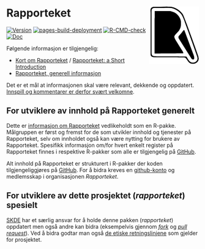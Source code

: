# Rapporteket <a href="https://rapporteket.github.io/rapporteket/"><img src="man/figures/logo.svg" align="right" height="150" /></a>

<!-- badges: start -->
[![Version](https://img.shields.io/github/v/release/rapporteket/rapporteket?sort=semver)](https://github.com/rapporteket/rapporteket/releases)
[![pages-build-deployment](https://github.com/Rapporteket/rapporteket/actions/workflows/pages/pages-build-deployment/badge.svg)](https://github.com/Rapporteket/rapporteket/actions/workflows/pages/pages-build-deployment)
[![R-CMD-check](https://github.com/Rapporteket/rapporteket/actions/workflows/R-CMD-check.yaml/badge.svg)](https://github.com/Rapporteket/rapporteket/actions/workflows/R-CMD-check.yaml)
[![Doc](https://img.shields.io/badge/Forside-blue.svg)](https://rapporteket.github.io/rapporteket/)
<!-- badges: end -->


Følgende informasjon er tilgjengelig:

- [Kort om Rapporteket](https://rapporteket.github.io/rapporteket/articles/kort_introduksjon.html) / [Rapporteket: a Short Introduction](https://rapporteket.github.io/rapporteket/articles/short_introduction.html)
- [Rapporteket, generell informasjon](https://rapporteket.github.io/rapporteket/articles/generell_informasjon.html)

Det er et mål at informasjonen skal være relevant, dekkende og oppdatert. [Innspill og kommentarer er derfor svært velkomne](https://github.com/Rapporteket/rapporteket/issues).


## For utviklere av innhold på Rapporteket generelt

Dette er [informasjon om Rapporteket](https://rapporteket.github.io/rapporteket) vedlikeholdt som en R-pakke.
Målgruppen er først og fremst for de som utvikler innhold og tjenester på Rapporteket, selv om innholdet også kan være nytting for brukere av Rapporteket.
Spesifikk informasjon om/for hvert enkelt register på Rapporteket finnes i respektive R-pakker som alle er tilgjengelig på [GitHub](https://github.com/Rapporteket).

Alt innhold på Rapporteket er strukturert i R-pakker der koden tilgjengeliggjøres på [GitHub](https://github.com/Rapporteket). For å bidra kreves en [github-konto](https://github.com/join) og medlemsskap i organisasjonen *Rapporteket*.

## For utviklere av dette prosjektet (*rapporteket*) spesielt

[SKDE](https://www.skde.no/) har et særlig ansvar for å holde denne pakken (*rapporteket*) oppdatert men også andre kan bidra (eksempelvis gjennom [*fork*](https://docs.github.com/en/pull-requests/collaborating-with-pull-requests/working-with-forks/fork-a-repo) og [*pull request*](https://docs.github.com/en/pull-requests/collaborating-with-pull-requests/proposing-changes-to-your-work-with-pull-requests/about-pull-requests)). Ved å bidra godtar man også [de etiske retningslinjene](https://rapporteket.github.io/rapporteket/CODE_OF_CONDUCT.html) som gjelder for prosjektet.
